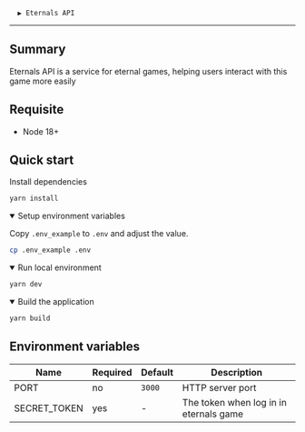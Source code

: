 ```
  ▶ Eternals API
```

---

## Summary

Eternals API is a service for eternal games, helping users interact with this game more easily

## Requisite

- Node 18+

## Quick start

<summary>Install dependencies</summary>

```sh
yarn install
```

</details>

<details open="">
<summary>Setup environment variables</summary>

Copy `.env_example` to `.env` and adjust the value.

```sh
cp .env_example .env
```

<details open="">
<summary>Run local environment</summary>

```sh
yarn dev
```

</details>

<details open="">
<summary>Build the application</summary>

```sh
yarn build
```

</details>

## Environment variables

| Name         | Required | Default | Description                            |
| ------------ | -------- | ------- | -------------------------------------- |
| PORT         | no       | `3000`  | HTTP server port                       |
| SECRET_TOKEN | yes      | -       | The token when log in in eternals game |
